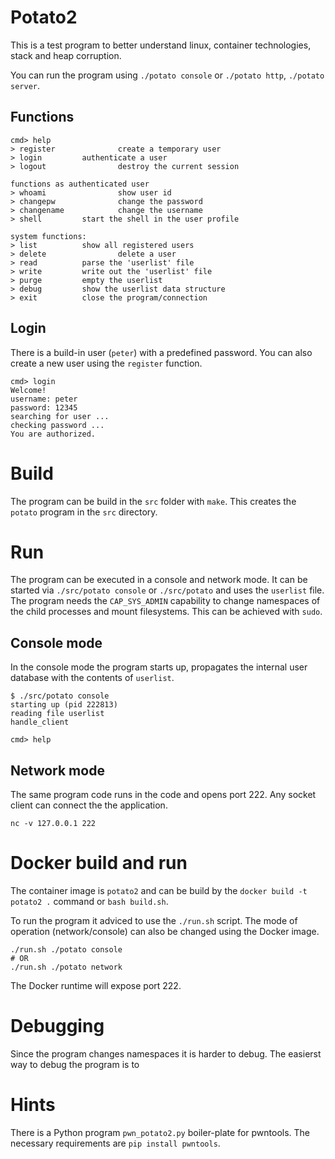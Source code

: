 # Potato2
This is a test program to better understand linux, container technologies, stack and heap corruption.

You can run the program using `./potato console` or `./potato http`, `./potato server`.

## Functions

```
cmd> help
> register              create a temporary user
> login         authenticate a user
> logout                destroy the current session

functions as authenticated user
> whoami                show user id
> changepw              change the password
> changename            change the username
> shell         start the shell in the user profile

system functions:
> list          show all registered users
> delete                delete a user
> read          parse the 'userlist' file
> write         write out the 'userlist' file
> purge         empty the userlist
> debug         show the userlist data structure
> exit          close the program/connection
```
## Login
There is a build-in user (`peter`) with a predefined password. You can also create a new user using the `register` function.
```
cmd> login
Welcome!
username: peter
password: 12345
searching for user ...
checking password ...
You are authorized.
```

# Build 
The program can be build in the `src` folder with `make`. This creates the `potato` program in the `src` directory.

# Run
The program can be executed in a console and network mode. It can be started via `./src/potato console` or `./src/potato` and uses the `userlist` file.
The program needs the `CAP_SYS_ADMIN` capability to change namespaces of the child processes and mount filesystems. This can be achieved with `sudo`.

## Console mode
In the console mode the program starts up, propagates the internal user database with the contents of `userlist`.
```
$ ./src/potato console
starting up (pid 222813)
reading file userlist
handle_client

cmd> help
```
## Network mode
The same program code runs in the code and opens port 222. Any socket client can connect the the application.
```
nc -v 127.0.0.1 222
```

# Docker build and run
The container image is `potato2` and can be build by the `docker build -t potato2 .` command or `bash build.sh`.

To run the program it adviced to use the `./run.sh` script. The mode of operation (network/console) can also be changed using the Docker image.
```
./run.sh ./potato console
# OR
./run.sh ./potato network
```
The Docker runtime will expose port 222.

# Debugging
Since the program changes namespaces it is harder to debug. The easierst way to debug the program is to 

# Hints
There is a Python program `pwn_potato2.py` boiler-plate for pwntools. The necessary requirements are `pip install pwntools`.




